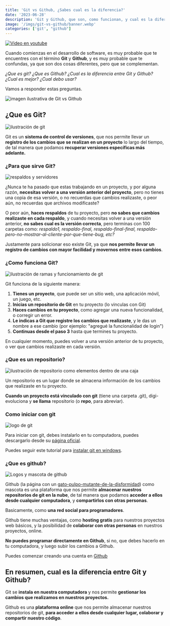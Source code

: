 ```yaml
---
title: 'Git vs Github, ¿Sabes cual es la diferencia?'
date: '2023-06-28'
description: 'Git y Github, que son, como funcionan, y cual es la diferencia entre ellos.'
image: '/imgs/git-vs-github/banner.webp'
categories: ['git', "github"]
---
```


[![Video en youtube](/imgs/git-vs-github/youtube.png)](https://youtu.be/8i9Ic2VN3Lw?t=1071)

Cuando comienzas en el desarrollo de software, es muy probable que te encuentres con el término **Git** y **Github**, y es muy probable que te confundas, ya que son dos cosas diferentes, pero que se complementan.

*¿Que es git? ¿Que es Github? ¿Cual es la diferencia entre Git y Github? ¿Cual es mejor? ¿Cual debo usar?*

Vamos a responder estas preguntas.

![imagen ilustrativa de Git vs Github](/imgs/git-vs-github/vs.webp)

## ¿Que es Git?

![ilustración de git](/imgs/git-vs-github/que-es-git.webp)

Git es un **sistema de control de versiones**, que nos permite llevar un **registro de los cambios que se realizan en un proyecto** lo largo del tiempo, de tal manera que podamos **recuperar versiones específicas más adelante.**

### ¿Para que sirve Git?

![respaldos y servidores](/imgs/git-vs-github/para-que-sirve-git.webp)

¿Nunca te ha pasado que estas trabajando en un proyecto, y por alguna razón, **necesitas volver a una versión anterior del proyecto**, pero no tienes una copia de esa versión, o no recuerdas que cambios realizaste, o peor aún, no recuerdas que archivos modificaste?

O peor aún, **haces respaldos** de tu proyecto, pero **no sabes que cambios realizaste en cada respaldo**, y cuando necesitas volver a una versión anterior, **no sabes cual es la versión correcta**, pero terminas con 100 carpetas como: *respaldo1, respaldo-final, respaldo-final-final, respaldo-pero-no-mostrar-al-cliente-por-que-tiene-bug, etc?*

Justamente para solicionar eso existe Git, ya que **nos permite llevar un registro de cambios con mayor facilidad y movernos entre esos cambios**.

### ¿Como funciona Git?

![ilustración de ramas y funcionamiento de git](/imgs/git-vs-github/como-funciona-git.webp)

Git funciona de la siguiente manera:

1. **Tienes un proyecto**, que puede ser un sitio web, una aplicación móvil, un juego, etc.
2. **Inicias un repositorio de Git** en tu proyecto (lo vinculas con Git)
3. **Haces cambios en tu proyecto**, como agregar una nueva funcionalidad, o corregir un error.
4. **Le indicas a Git que registre los cambios que realizaste**, y le das un nombre a ese cambio (por ejemplo: "agregué la funcionalidad de login")
5. **Continuas desde el paso 3** hasta que termines tu proyecto.

En cualquier momento, puedes volver a una versión anterior de tu proyecto, o ver que cambios realizaste en cada versión.

### ¿Que es un repositorio?

![ilustración de repositorio como elementos dentro de una caja](/imgs/git-vs-github/que-es-un-repositorio.webp)

Un repositorio es un lugar donde se almacena información de los cambios que realizaste en tu proyecto.

**Cuando un proyecto está vinculado con git** (tiene una carpeta .git), digi-evoluciona y **se llama** repositorio (o **repo**, para abreviar).

### Como iniciar con git

![logo de git](/imgs/git-vs-github/git.webp)

Para iniciar con git, debes instalarlo en tu computadora, puedes descargarlo desde su [página oficial](https://git-scm.com/).

Puedes seguir este tutorial para [instalar git en windows](./instalar-git-windows).

### ¿Que es github?

![Logos y mascota de github](/imgs/git-vs-github/github-logo-pet.webp)

Github (la página con un [gato-pulpo-mutante-de-la-disformidad](https://cdn.svgporn.com/logos/github-octocat.svg)) como mascota es una plataforma que nos permite **almacenar nuestros repositorios de git en la nube**, de tal manera que podamos **acceder a ellos desde cualquier computadora**, y **compartirlos con otras personas**.

Basicamente, como **una red social para programadores**.

Github tiene muchas ventajas, como **hosting gratis** para nuestros proyectos web básicos, y la posibilidad de **colaborar con otras personas** en nuestros proyectos, online. 

**No puedes programar directamente en Github**, si no, que debes hacerlo en tu computadora, y luego subir los cambios a Github.

Puedes comenzar creando una cuenta en [Github](https://github.com/)

## En resumen, cual es la diferencia entre Git y Github?

Git se **instala en nuestra computadora** y nos permite **gestionar los cambios que realizamos en nuestros proyectos.**

Github es una **plataforma online** que nos permite almacenar nuestros repositorios de git, **para acceder a ellos desde cualquier lugar, colaborar y compartir nuestro código**.